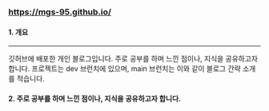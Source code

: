 ### https://mgs-95.github.io/

#### 1. 개요
<hr>
깃허브에 배포한 개인 블로그입니다.
주로 공부를 하며 느낀 점이나, 지식을 공유하고자 합니다.
프로젝트는 dev 브런치에 있으며, main 브런치는 이와 같이 블로그 간략 소개를 적습니다.

#### 2. 주로 공부를 하며 느낀 점이나, 지식을 공유하고자 합니다.



